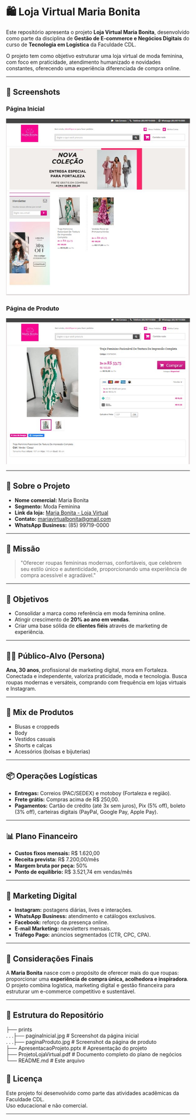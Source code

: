# 🛍️ Loja Virtual Maria Bonita

Este repositório apresenta o projeto **Loja Virtual Maria Bonita**, desenvolvido como parte da disciplina de **Gestão de E-commerce e Negócios Digitais** do curso de **Tecnologia em Logística** da Faculdade CDL.

O projeto tem como objetivo estruturar uma loja virtual de moda feminina, com foco em praticidade, atendimento humanizado e novidades constantes, oferecendo uma experiência diferenciada de compra online.

---

## 📸 Screenshots

### Página Inicial
![Página Inicial](LojaVirtual/prints/paginaInicial.jpg)

### Página de Produto
![Página do Produto](LojaVirtual/prints/paginaProduto.jpg)

---

## 📖 Sobre o Projeto

- **Nome comercial:** Maria Bonita  
- **Segmento:** Moda Feminina  
- **Link da loja:** [Maria Bonita - Loja Virtual](https://mariavirtualbonita.lojaintegrada.com.br/)  
- **Contato:** mariavirtualbonita@gmail.com  
- **WhatsApp Business:** (85) 99719-0000  

---

## 🎯 Missão
> "Oferecer roupas femininas modernas, confortáveis, que celebrem seu estilo único e autenticidade, proporcionando uma experiência de compra acessível e agradável."

---

## 🚀 Objetivos
- Consolidar a marca como referência em moda feminina online.  
- Atingir crescimento de **20% ao ano em vendas**.  
- Criar uma base sólida de **clientes fiéis** através de marketing de experiência.  

---

## 👩‍🎤 Público-Alvo (Persona)
**Ana, 30 anos**, profissional de marketing digital, mora em Fortaleza. Conectada e independente, valoriza praticidade, moda e tecnologia. Busca roupas modernas e versáteis, comprando com frequência em lojas virtuais e Instagram.

---

## 🛒 Mix de Produtos
- Blusas e croppeds  
- Body  
- Vestidos casuais  
- Shorts e calças  
- Acessórios (bolsas e bijuterias)  

---

## 📦 Operações Logísticas
- **Entregas:** Correios (PAC/SEDEX) e motoboy (Fortaleza e região).  
- **Frete grátis:** Compras acima de R$ 250,00.  
- **Pagamentos:** Cartão de crédito (até 3x sem juros), Pix (5% off), boleto (3% off), carteiras digitais (PayPal, Google Pay, Apple Pay).  

---

## 📊 Plano Financeiro
- **Custos fixos mensais:** R$ 1.620,00  
- **Receita prevista:** R$ 7.200,00/mês  
- **Margem bruta por peça:** 50%  
- **Ponto de equilíbrio:** R$ 3.521,74 em vendas/mês  

---

## 📢 Marketing Digital
- **Instagram:** postagens diárias, lives e interações.  
- **WhatsApp Business:** atendimento e catálogos exclusivos.  
- **Facebook:** reforço da presença online.  
- **E-mail Marketing:** newsletters mensais.  
- **Tráfego Pago:** anúncios segmentados (CTR, CPC, CPA).  

---

## 📌 Considerações Finais
A **Maria Bonita** nasce com o propósito de oferecer mais do que roupas: proporcionar uma **experiência de compra única, acolhedora e inspiradora**. O projeto combina logística, marketing digital e gestão financeira para estruturar um e-commerce competitivo e sustentável.

---

## 📂 Estrutura do Repositório
├── prints<br>
. . .├── paginaInicial.jpg # Screenshot da página inicial<br>
. . .├── paginaProduto.jpg # Screenshot da página de produto <br>
├── ApresentacaoProjeto.pptx # Apresentação do projeto <br>
├── ProjetoLojaVirtual.pdf # Documento completo do plano de negócios <br>
└── README.md # Este arquivo

## 📄 Licença
Este projeto foi desenvolvido como parte das atividades acadêmicas da Faculdade CDL. <br>
Uso educacional e não comercial.

---
